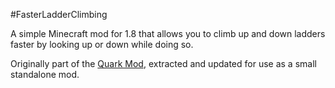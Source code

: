 #FasterLadderClimbing

A simple Minecraft mod for 1.8 that allows you to climb up and down ladders faster by looking up or down while doing so.

Originally part of the [Quark Mod](https://github.com/Vazkii/Quark), extracted and updated for use as a small standalone mod.
